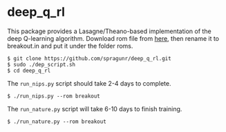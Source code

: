 # deep_q_rl
This package provides a Lasagne/Theano-based implementation of the deep Q-learning algorithm. Download rom file from [here](http://www.atariage.com/system_items.html?SystemID=2600&ItemTypeID=ROM), then rename it to breakout.in and put it under the folder roms.

```
$ git clone https://github.com/spragunr/deep_q_rl.git
$ sudo ./dep_script.sh
$ cd deep_q_rl
```
The `run_nips.py` script should take 2-4 days to complete.
```
$ ./run_nips.py --rom breakout
```
The `run_nature.py` script will take 6-10 days to finish training.
```
$ ./run_nature.py --rom breakout